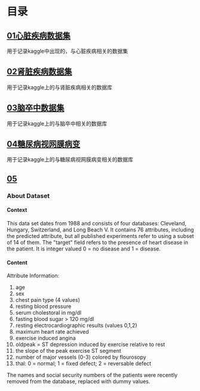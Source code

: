 # 目录

## [01心脏疾病数据集](06项目复现\04kaggle\02数据集\01心脏疾病数据集/)
用于记录kaggle中出现的，与心脏疾病相关的数据集




## [02肾脏疾病数据集](06项目复现\04kaggle\02数据集\02肾脏疾病数据集/)
用于记录kaggle上的与肾脏疾病相关的数据库

## [03脑卒中数据集](06项目复现\04kaggle\02数据集\03脑卒中数据集/)
用于记录kaggle上的与脑卒中相关的数据库

## [04糖尿病视网膜病变](06项目复现\04kaggle\02数据集\04糖尿病视网膜病变/)
用于记录kaggle上的与糖尿病视网膜病变相关的数据库


## [05]()






























### About Dataset

#### Context
This data set dates from 1988 and consists of four databases: Cleveland, Hungary, Switzerland, and Long Beach V. It contains 76 attributes, including the predicted attribute, but all published experiments refer to using a subset of 14 of them. The "target" field refers to the presence of heart disease in the patient. It is integer valued 0 = no disease and 1 = disease.

#### Content
Attribute Information:


1. age
2. sex
3. chest pain type (4 values)
4. resting blood pressure
5. serum cholestoral in mg/dl
6. fasting blood sugar > 120 mg/dl
7. resting electrocardiographic results (values 0,1,2)
8. maximum heart rate achieved
9. exercise induced angina
10. oldpeak = ST depression induced by exercise relative to rest
11. the slope of the peak exercise ST segment
12. number of major vessels (0-3) colored by flourosopy
13. thal: 0 = normal; 1 = fixed defect; 2 = reversable defect

The names and social security numbers of the patients were recently removed from the database, replaced with dummy values.





























